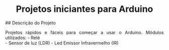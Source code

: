 <h1 align="center">Projetos iniciantes para Arduino</h1>
## Descrição do Projeto
<p align="justify">Projetos rápidos e fáceis para começar a usar o Arduino. Módulos utilizados:
- Relé<br>
- Sensor de luz (LDR)
- Led Emissor Infravermelho (IR)</p>

